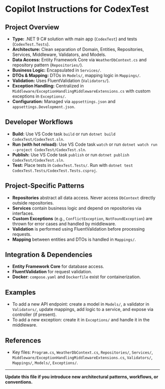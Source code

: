 # Copilot Instructions for CodexTest

## Project Overview
- **Type:** .NET 9 C# solution with main app (`CodexTest`) and tests (`CodexTest.Tests`).
- **Architecture:** Clean separation of Domain, Entities, Repositories, Services, Middleware, Validators, and Models.
- **Data Access:** Entity Framework Core via `WeatherDbContext.cs` and repository pattern (`Repositories/`).
- **Business Logic:** Encapsulated in `Services/`.
- **DTOs & Mapping:** DTOs in `Models/`, mapping logic in `Mappings/`.
- **Validation:** Uses FluentValidation (`Validators/`).
- **Exception Handling:** Centralized in `Middleware/ExceptionHandlingMiddlewareExtensions.cs` with custom exceptions in `Exceptions/`.
- **Configuration:** Managed via `appsettings.json` and `appsettings.Development.json`.

## Developer Workflows
- **Build:** Use VS Code task `build` or run `dotnet build CodexTest/CodexTest.sln`.
- **Run (with hot reload):** Use VS Code task `watch` or run `dotnet watch run --project CodexTest/CodexTest.sln`.
- **Publish:** Use VS Code task `publish` or run `dotnet publish CodexTest/CodexTest.sln`.
- **Test:** Place tests in `CodexTest.Tests/`. Run with `dotnet test CodexTest.Tests/CodexTest.Tests.csproj`.

## Project-Specific Patterns
- **Repositories** abstract all data access. Never access `DbContext` directly outside repositories.
- **Services** contain business logic and depend on repositories via interfaces.
- **Custom Exceptions** (e.g., `ConflictException`, `NotFoundException`) are thrown for error cases and handled by middleware.
- **Validation** is performed using FluentValidation before processing requests.
- **Mapping** between entities and DTOs is handled in `Mappings/`.

## Integration & Dependencies
- **Entity Framework Core** for database access.
- **FluentValidation** for request validation.
- **Docker**: `compose.yaml` and `Dockerfile` exist for containerization.

## Examples
- To add a new API endpoint: create a model in `Models/`, a validator in `Validators/`, update mappings, add logic to a service, and expose via controller (if present).
- To add a new exception: create it in `Exceptions/` and handle it in the middleware.

## References
- Key files: `Program.cs`, `WeatherDbContext.cs`, `Repositories/`, `Services/`, `Middleware/ExceptionHandlingMiddlewareExtensions.cs`, `Validators/`, `Mappings/`, `Models/`, `Exceptions/`.

---

**Update this file if you introduce new architectural patterns, workflows, or conventions.**
